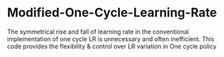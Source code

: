 # Modified-One-Cycle-Learning-Rate
The symmetrical rise and fall of learning rate in the conventional implementation of one cycle LR is unnecessary and often inefficient. This code provides the flexibility &amp; control over LR variation in One cycle policy
